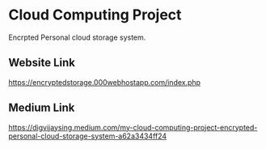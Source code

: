 # Cloud Computing Project

Encrpted Personal cloud storage system.

## Website Link

https://encryptedstorage.000webhostapp.com/index.php

## Medium Link

https://digvijaysing.medium.com/my-cloud-computing-project-encrypted-personal-cloud-storage-system-a62a3434ff24
